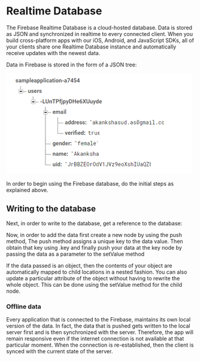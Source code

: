# Realtime Database

The Firebase Realtime Database is a cloud-hosted database. Data is stored as JSON and synchronized in realtime to every connected client. When you build cross-platform apps with our iOS, Android, and JavaScript SDKs, all of your clients share one Realtime Database instance and automatically receive updates with the newest data.

Data in Firebase is stored in the form of a JSON tree:

![](Firebase/images/Database1.png)
 
In order to begin using the Firebase database, do the initial steps as explained above.

## Writing to the database

Next, in order to write to the database, get a reference to the database:
 
 
Now, in order to add the data first create a new node by using the push method, The push method assigns a unique key to the data value. Then obtain that key using .key and finally push your data at the key node by passing the data as a parameter to the setValue method
 
If the data passed is an object, then the contents of your object are automatically mapped to child locations in a nested fashion. 
You can also update a particular attribute of the object without having to rewrite the whole object. This can be done using the setValue method for the child node.


### Offline data
Every application that is connected to the Firebase, maintains its own local version of the data. In fact, the data that is pushed gets written to the local server first and is then synchronized with the server.
Therefore, the app will remain responsive even if the internet connection is not available at that particular moment. When the connection is re-established, then the client is synced with the current state of the server.

